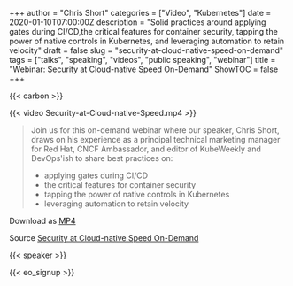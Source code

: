 +++
author = "Chris Short"
categories = ["Video", "Kubernetes"]
date = 2020-01-10T07:00:00Z
description = "Solid practices around applying gates during CI/CD,the critical features for container security, tapping the power of native controls in Kubernetes, and leveraging automation to retain velocity"
draft = false
slug = "security-at-cloud-native-speed-on-demand"
tags = ["talks", "speaking", "videos", "public speaking", "webinar"]
title = "Webinar: Security at Cloud-native Speed On-Demand"
ShowTOC = false
+++

{{< carbon >}}

{{< video Security-at-Cloud-native-Speed.mp4 >}}

> Join us for this on-demand webinar where our speaker, Chris Short, draws on his experience as a principal technical marketing manager for Red Hat, CNCF Ambassador, and editor of KubeWeekly and DevOps'ish to share best practices on:
>
> * applying gates during CI/CD
> * the critical features for container security
> * tapping the power of native controls in Kubernetes
> * leveraging automation to retain velocity

Download as [MP4](https://c.chrisshort.net/file/chrisshort/Security-at-Cloud-native-Speed.mp4)

Source [Security at Cloud-native Speed On-Demand](https://security.stackrox.com/2020_01-Sec-at-C-N-Speed-Webinar_.html)

{{< speaker >}}

{{< eo_signup >}}
